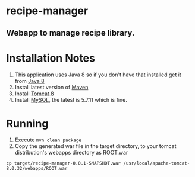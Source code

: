 # recipe-manager
## Webapp to manage recipe library.

# Installation Notes
1. This application uses Java 8 so if you don't have that installed get it from [Java 8](http://www.oracle.com/technetwork/java/javase/downloads/jdk8-downloads-2133151.html)
2. Install latest version of [Maven](https://maven.apache.org/download.cgi)
3. Install [Tomcat 8](https://tomcat.apache.org/download-80.cgi)
4. Install [MySQL](http://dev.mysql.com/downloads/mysql/), the latest is 5.7.11 which is fine.

# Running
1. Execute `mvn clean package`
2. Copy the generated war file in the target directory, to your tomcat distribution's webapps directory as ROOT.war
```
cp target/recipe-manager-0.0.1-SNAPSHOT.war /usr/local/apache-tomcat-8.0.32/webapps/ROOT.war
```